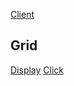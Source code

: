 [Client](client/index.html)

## Grid

[Display](test/grid/display/index.html)
[Click](test/grid/click/index.html)
